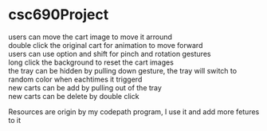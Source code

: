 # csc690Project

users can move the cart image to move it arround\
double click the original cart for animation to move forward\
users can use option and shift for pinch and rotation gestures\
long click the background to reset the cart images\
the tray can be hidden by pulling down gesture, the tray will switch to random color when eachtimes it triggerd\
new carts can be add by pulling out of the tray\
new carts can be delete by double click

Resources are origin by my codepath program, I use it and add more fetures to it

